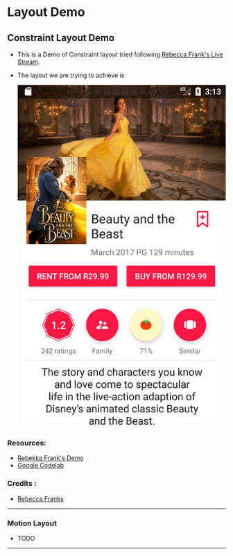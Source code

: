 # Layout Demo


## Constraint Layout Demo
- This is a Demo  of Constraint layout tried following [Rebecca Frank's Live Stream][rebecca_constraint_demo].
- The layout we are trying to achieve is 

  ![Movie Details Screen][art_movie_details_screen]
  
### Resources: 
- [Rebekka Frank's Demo][cl_rebecca_demo]
- [Google Codelab][cl_codelab]

### Credits :
- [Rebecca Franks][rebecca_franks]
---
### Motion Layout

- TODO


---
[cl_codelab]: https://codelabs.developers.google.com/codelabs/constraint-layout/#0
[cl_rebecca_demo]: https://github.com/riggaroo/ConstraintLayoutDemo
[rebecca_franks]: https://github.com/riggaroo
[rebecca_constraint_demo]: https://www.youtube.com/watch?v=h1LHzObflwo&t=162s
[art_movie_details_screen]: art/ConstraintLayoutDemo.png
